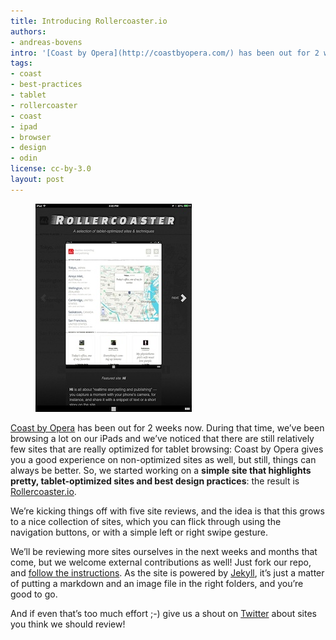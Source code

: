 ```yaml
---
title: Introducing Rollercoaster.io
authors:
- andreas-bovens
intro: '[Coast by Opera](http://coastbyopera.com/) has been out for 2 weeks now. During that time, we’ve been browsing a lot on our iPads and we’ve noticed that there are still relatively few sites that are really optimized for tablet browsing: Coast by Opera gives you a good experience on non-optimized sites as well, but still, things can always be better. So, we started working on a **simple site that highlights pretty, tablet-optimized sites and best design practices:** the result is [Rollercoaster.io](http://rollercoaster.io/).'
tags:
- coast
- best-practices
- tablet
- rollercoaster
- coast
- ipad
- browser
- design
- odin
license: cc-by-3.0
layout: post
---
```


<figure>
	<a href="http://rollercoaster.io/"><img src="/blog/introducing-rollercoaster-io/rollercoaster-250.jpg" alt="Rollercoaster screenshot"></a>
</figure>

[Coast by Opera][3] has been out for 2 weeks now. During that time, we’ve been browsing a lot on our iPads and we’ve noticed that there are still relatively few sites that are really optimized for tablet browsing: Coast by Opera gives you a good experience on non-optimized sites as well, but still, things can always be better. So, we started working on a **simple site that highlights pretty, tablet-optimized sites and best design practices**: the result is [Rollercoaster.io][4].

[3]: http://coastbyopera.com/
[4]: http://rollercoaster.io/

We’re kicking things off with five site reviews, and the idea is that this grows to a nice collection of sites, which you can flick through using the navigation buttons, or with a simple left or right swipe gesture.

We’ll be reviewing more sites ourselves in the next weeks and months that come, but we welcome external contributions as well! Just fork our repo, and [follow the instructions][5]. As the site is powered by [Jekyll][6], it’s just a matter of putting a markdown and an image file in the right folders, and you’re good to go.

[5]: https://github.com/operasoftware/rollercoaster/blob/master/README.md
[6]: http://jekyllrb.com

And if even that’s too much effort ;-) give us a shout on [Twitter][7] about sites you think we should review!

[7]: https://twitter.com/odevrel
